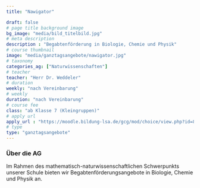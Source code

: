 ```yaml
---
title: "Nawigator"

draft: false
# page title background image
bg_image: "media/bild_titelbild.jpg"
# meta description
description : "Begabtenförderung in Biologie, Chemie und Physik"
# course thumbnail
image: "media/ganztagsangebote/nawigator.jpg"
# taxonomy
categories_ag: ["Naturwissenschaften"]
# teacher
teacher: "Herr Dr. Weddeler"
# duration
weekly: "nach Vereinbarung"
# weekly
duration: "nach Vereinbarung"
# course fee
class: "ab Klasse 7 (Kleingruppen)"
# apply url
apply_url : "https://moodle.bildung-lsa.de/gcg/mod/choice/view.php?id=828"
# type
type: "ganztagsangebote"
---
```



### Über die AG

Im Rahmen des mathematisch-naturwissenschaftlichen Schwerpunkts unserer Schule bieten wir Begabtenförderungsangebote in Biologie, Chemie und Physik an.
